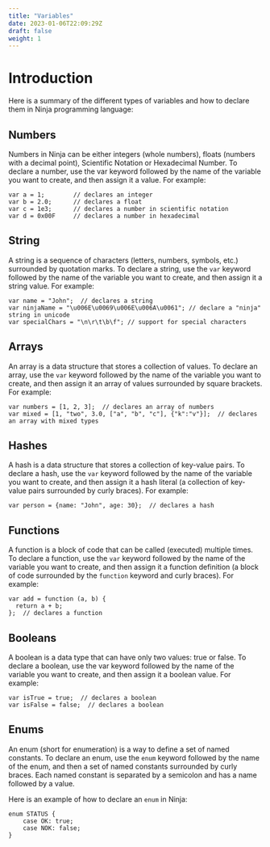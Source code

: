 ```yaml
---
title: "Variables"
date: 2023-01-06T22:09:29Z
draft: false
weight: 1
---
```



# Introduction  

Here is a summary of the different types of variables and how to declare them in Ninja programming language:

## Numbers  

Numbers in Ninja can be either integers (whole numbers), floats (numbers with a decimal point), Scientific Notation 
or Hexadecimal Number. To declare a number, use the var keyword followed by the name of the variable you want to create, and then assign it a value. 
For example:  


```
var a = 1;        // declares an integer
var b = 2.0;      // declares a float  
var c = 1e3;      // declares a number in scientific notation  
var d = 0x00F     // declares a number in hexadecimal  
```

## String  

A string is a sequence of characters (letters, numbers, symbols, etc.) surrounded by quotation marks. 
To declare a string, use the `var` keyword followed by the name of the variable you want to create, and then assign it a 
string value. 
For example:

```
var name = "John";  // declares a string  
var ninjaName = "\u006E\u0069\u006E\u006A\u0061"; // declare a "ninja" string in unicode  
var specialChars = "\n\r\t\b\f"; // support for special characters  
```  

## Arrays  

An array is a data structure that stores a collection of values. To declare an array, use the `var` keyword 
followed by the name of the variable you want to create, and then assign it an array of values surrounded by square brackets. 
For example:  

```
var numbers = [1, 2, 3];  // declares an array of numbers
var mixed = [1, "two", 3.0, ["a", "b", "c"], {"k":"v"}];  // declares an array with mixed types
```  

## Hashes  

A hash is a data structure that stores a collection of key-value pairs. To declare a hash, use the `var` keyword 
followed by the name of the variable you want to create, and then assign it a hash literal (a collection of key-value 
pairs surrounded by curly braces). 
For example:  

```
var person = {name: "John", age: 30};  // declares a hash
```  

## Functions  

A function is a block of code that can be called (executed) multiple times. To declare a function, use the `var` 
keyword followed by the name of the variable you want to create, and then assign it a function definition 
(a block of code surrounded by the `function` keyword and curly braces). 
For example:  

```  
var add = function (a, b) {
  return a + b;
};  // declares a function
```  

## Booleans  

A boolean is a data type that can have only two values: true or false. To declare a boolean, use the var 
keyword followed by the name of the variable you want to create, and then assign it a boolean value. 
For example:  

```  
var isTrue = true;  // declares a boolean
var isFalse = false;  // declares a boolean
```  

## Enums  

An enum (short for enumeration) is a way to define a set of named constants. To declare an enum, use the `enum` keyword 
followed by the name of the enum, and then a set of named constants surrounded by curly braces. 
Each named constant is separated by a semicolon and has a name followed by a value.  

Here is an example of how to declare an `enum` in Ninja:  

```
enum STATUS {
    case OK: true;
    case NOK: false;
}
```  